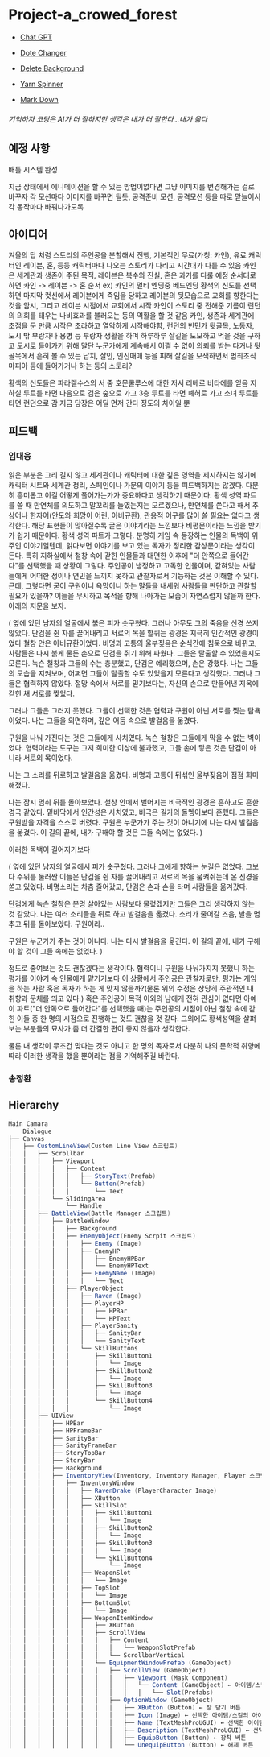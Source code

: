 # Project-a_crowed_forest

* [Chat GPT](https://chatgpt.com/gpts)

* [Dote Changer](https://giventofly.github.io/pixelit/#tryit)

* [Delete Background](https://www.adobe.com/kr/express/feature/image/remove-background)

* [Yarn Spinner](https://try.yarnspinner.dev/)

* [Mark Down](https://inpa.tistory.com/entry/MarkDown-%F0%9F%93%9A-%EB%A7%88%ED%81%AC%EB%8B%A4%EC%9A%B4-%EB%AC%B8%EB%B2%95-%F0%9F%92%AF-%EC%A0%95%EB%A6%AC)

###### 기억하자 코딩은 AI가 더 잘하지만 생각은 내가 더 잘한다...내가 옳다

예정 사항
-----------
배틀 시스템 완성

지금 상태에서 에니메이션을 할 수 있는 방법이없다면 그냥 이미지를 변경해가는 걸로 바꾸자 각 모션마다 이미지를 바꾸면 될듯, 공격준비 모션, 공격모션 등을 따로 맏늘어서 각 동작마다 바꿔나가도록

아이디어
-
겨울의 탑 처럼 스토리의 주인공을 분할해서 진행, 기본적인 무료(가칭: 카인), 유료 캐릭터인 레이븐, 혼, 등등 캐릭터마다 나오는 스토리가 다리고 시간대가 다를 수 있음
카인은 세계관과 생존이 주된 목적, 레이븐은 복수와 진실, 혼은 과거를 다룰 예정
순서대로  하면 카인 -> 레이븐 -> 혼 순서
ex)
카인의 멀티 엔딩중 베드엔딩 황색의 신도를 선택하면 마지막 컷신에서 레이븐에게 죽임을 당하고 레이븐의 뒷모습으로 교회를 향한다는 것을 암시, 그리고 레이븐 시점에서 교회에서 시작
카인이 스토리 중 전해준 기름이 런던의 의회를 태우는 나비효과를 불러오는 등의 역활을 할 것 같음
카인, 생존과 세계관에 초점을 둔 만큼 시작은 초라하고 열악하게 시작해야햠, 런던의 빈민가 뒷골목, 노동자, 도시 밖 부랑자나 용병 등
부랑자 생활을 하며 하루하루 살길을 도모하고 먹을 것을 구하고 도시로 들어가기 위해 말단 누군가에게 계속해서 어쩔 수 없이 의뢰를 받는 다거나
뒷골목에서 흔히 볼 수 있는 납치, 살인, 인신매매 등을 피해 살길을 모색하면서 범죄조직 마피아 등에 들어가거나 하는 등의 스토리?

황색의 신도들은 파라켈수스의 서 중 호문쿨루스에 대한 저서 리베르 비타에를 얻음 
지하실 루트를 타면 다음으로 검은 숲으로 가고 3층 루트를 타면 폐허로 가고 소녀 루트를 타면 런던으로 감
지금 당장은 어딜 먼저 간다 정도의 차이일 뿐


피드백
-
### 임대웅
읽은 부분은 그리 길지 않고 세계관이나 캐릭터에 대한 깊은 영역을 제시하지는 않기에 캐릭터 시트와 세계관 정리, 스페인이나 가문의 이야기 등을 피드백하지는 않겠다.
다분히 흥미롭고 이걸 어떻게 풀어가는가가 중요하다고 생각하기 때문이다.
황색 성역 파트를 쓸 때 만연체를 의도하고 말꼬리를 늘였는지는 모르겠으나, 만연체를 쓴다고 해서 추상어나 한자어(안도와 희망이 어린, 아비규환), 관용적 어구를 많이 쓸 필요는 없다고 생각한다.
해당 표현들이 많아질수록 글은 이야기라는 느낌보다 비평문이라는 느낌을 받기가 쉽기 때문이다. 
황색 성역 파트가 그렇다. 분명히 게임 속 등장하는 인물의 독백이 위주인 이야기일텐데,
읽다보면 이야기를 보고 있는 독자가 정리한 감상문이라는 생각이 든다.
특히 지하실에서 철창 속에 갇힌 인물들과 대면한 이후에 "더 안쪽으로 들어간다"를 선택했을 때 상황이 그렇다. 
주인공이 냉정하고 고독한 인물이며, 갇혀있는 사람들에게 어떠한 정이나 연민을 느끼지 못하고 관찰자로서 기능하는 것은 이해할 수 있다.
근데, 그렇다면 굳이 구원이니 욕망이니 하는 말들을 내세워 사람들을 판단하고 관찰할 필요가 있을까? 
이들을 무시하고 목적을 향해 나아가는 모습이 자연스럽지 않을까 한다. 아래의 지문을 보자.

( 옆에 있던 남자의 얼굴에서 붉은 피가 솟구쳤다. 그러나 아무도 그의 죽음을 신경 쓰지 않았다. 단검을 쥔 자를 끌어내리고 서로의 목을 할퀴는 광경은 지극히 인간적인 광경이었다
철창 안은 아비규환이었다.
비명과 고통의 울부짖음은 순식간에 침묵으로 바뀌고, 사람들은 다시 붉게 물든 손으로 단검을 쥐기 위해 싸웠다.
그들은 탈출할 수 있었을지도 모른다.
녹슨 철창과 그들의 수는 충분했고, 단검은 예리했으며, 손은 강했다.
나는 그들의 모습을 지켜보며, 어쩌면 그들이 탈출할 수도 있었을지 모른다고 생각했다. 그러나 그들은 협력하지 않았다. 절망 속에서 서로를 믿기보다는, 자신의 손으로 만들어낸 지옥에 갇힌 채 서로를 찢었다.

그러나 그들은 그러지 못했다.
그들이 선택한 것은 협력과 구원이 아닌 서로를 찢는 탐욕이었다.
나는 그들을 외면하며, 깊은 어둠 속으로 발걸음을 옮겼다.

구원을 나눠 가진다는 것은 그들에게 사치였다.
녹슨 철창은 그들에게 막을 수 없는 벽이었다.
협력이라는 도구는 그저 희미한 이상에 불과했고, 그들 손에 닿은 것은 단검이 아니라 서로의 목이었다.

나는 그 소리를 뒤로하고 발걸음을 옮겼다.
비명과 고통이 뒤섞인 울부짖음이 점점 희미해졌다.

나는 잠시 멈춰 뒤를 돌아보았다.
철창 안에서 벌어지는 비극적인 광경은 흔하고도 흔한 경극 같았다.
밑바닥에서 인간성은 사치였고, 비극은 길가의 돌멩이보다 흔했다.
그들은 구원받을 자격을 스스로 버렸다.
구원은 누군가가 주는 것이 아니기에 나는 다시 발걸음을 옮겼다.
이 길의 끝에, 내가 구해야 할 것은 그들 속에는 없었다. ) 

이러한 독백이 길어지기보다 

( 옆에 있던 남자의 얼굴에서 피가 솟구쳤다. 그러나 그에게 향하는 눈길은 없었다.
그보다 주위를 둘러싼 이들은 단검을 쥔 자를 끌어내리고 서로의 목을 움켜쥐는데 온 신경을 쏟고 있었다.
비명소리는 차츰 줄어갔고, 단검은 손과 손을 타며 사람들을 옮겨갔다.

단검에게 녹슨 철창은 분명 살아있는 사람보다 물렀겠지만 
그들은 그리 생각하지 않는 것 같았다.
나는 여러 소리들을 뒤로 하고 발걸음을 옮겼다.
소리가 줄어갈 즈음, 발을 멈추고 뒤를 돌아보았다.
구원이라..

구원은 누군가가 주는 것이 아니다.
나는 다시 발걸음을 옮긴다.
이 길의 끝에, 내가 구해야 할 것이 그들 속에는 없었다. )

정도로 줄여보는 것도 괜찮겠다는 생각이다. 협력이니 구원을 나눠가지지 못했니 하는 평가를 이야기 속 인물에게 맡기기보다 이 상황에서 주인공은 관찰자로만,
평가는 게임을 하는 사람 혹은 독자가 하는 게 맞지 않을까?(물론 위의 수정은 상당히 주관적인 내 취향과 문체를 띄고 있다.)
혹은 주인공이 목적 이외의 남에게 전혀 관심이 없다면 
아예 이 파트("더 안쪽으로 들어간다"를 선택했을 때)는 주인공의 시점이 아닌 철창 속에 갇힌 이들 중 한 명의 시점으로 진행하는 것도 괜찮을 것 같다.
그외에도 황색성역을 살펴보는 부분들의 묘사가 좀 더 간결한 편이 좋지 않을까 생각한다.

물론 내 생각이 무조건 맞다는 것도 아니고 한 명의 독자로서 다분히 나의 문학적 취향에 따라
이러한 생각을 했을 뿐이라는 점을 기억해주길 바란다.

### 송정환



Hierarchy
-
~~~C#
Main Camara
    Dialogue
├── Canvas
│   ├── CustomLineView(Custem Line View 스크립트)
│   │   ├── Scrollbar
│   │   │   ├── Viewport
│   │   │   │   ├── Content
│   │   │   │   │   ├── StoryText(Prefab)
│   │   │   │   │   └── Button(Prefab)
│   │   │   │   │       └── Text
│   │   │   └── SlidingArea
│   │   │       └── Handle
│   │   ├── BattleView(Battle Manager 스크립트)
│   │   │   ├── BattleWindow
│   │   │   │   ├── Background
│   │   │   │   ├── EnemyObject(Enemy Scrpit 스크립트)
│   │   │   │   │   ├── Enemy (Image)
│   │   │   │   │   ├── EnemyHP
│   │   │   │   │   │   ├── EnemyHPBar
│   │   │   │   │   │   └── EnemyHPText
│   │   │   │   │   ├── EnemyName (Image)
│   │   │   │   │   │   └── Text
│   │   │   │   ├── PlayerObject
│   │   │   │   │   ├── Raven (Image)
│   │   │   │   │   ├── PlayerHP
│   │   │   │   │   │   ├── HPBar
│   │   │   │   │   │   └── HPText
│   │   │   │   │   ├── PlayerSanity
│   │   │   │   │   │   ├── SanityBar
│   │   │   │   │   │   └── SanityText
│   │   │   │   │   └── SkillButtons
│   │   │   │   │       ├── SkillButton1
│   │   │   │   │       │   └── Image
│   │   │   │   │       ├── SkillButton2
│   │   │   │   │       │   └── Image
│   │   │   │   │       ├── SkillButton3
│   │   │   │   │       │   └── Image
│   │   │   │   │       └── SkillButton4
│   │   │   │   │           └── Image
│   │   ├── UIView
│   │   │   ├── HPBar
│   │   │   ├── HPFrameBar
│   │   │   ├── SanityBar
│   │   │   ├── SanityFrameBar
│   │   │   ├── StoryTopBar
│   │   │   ├── StoryBar
│   │   │   ├── Background
│   │   │   ├── InventoryView(Inventory, Inventory Manager, Player 스크립트)
│   │   │   │   ├── InventoryWindow
│   │   │   │   │   ├── RavenDrake (PlayerCharacter Image)
│   │   │   │   │   ├── XButton
│   │   │   │   │   ├── SkillSlot
│   │   │   │   │   │   ├── SkillButton1
│   │   │   │   │   │   │   └── Image
│   │   │   │   │   │   ├── SkillButton2
│   │   │   │   │   │   │   └── Image
│   │   │   │   │   │   ├── SkillButton3
│   │   │   │   │   │   │   └── Image
│   │   │   │   │   │   └── SkillButton4
│   │   │   │   │   │       └── Image
│   │   │   │   │   ├── WeaponSlot
│   │   │   │   │   │   └── Image
│   │   │   │   │   ├── TopSlot
│   │   │   │   │   │   └── Image
│   │   │   │   │   ├── BottomSlot
│   │   │   │   │   │   └── Image
│   │   │   │   │   ├── WeaponItemWindow
│   │   │   │   │   │   ├── XButton
│   │   │   │   │   │   ├── ScrollView
│   │   │   │   │   │   │   ├── Content
│   │   │   │   │   │   │   │   └── WeaponSlotPrefab
│   │   │   │   │   │   │   └── ScrollbarVertical
│   │   │   │   │   │   └── EquipmentWindowPrefab (GameObject)
│   │   │   │   │   │   │   ├── ScrollView (GameObject)
│   │   │   │   │   │   │   │   ├── Viewport (Mask Component)
│   │   │   │   │   │   │   │   │   └── Content (GameObject) ← 아이템/스킬 슬롯 프리팹이 동적으로 생성됨
│   │   │   │   │   │   │   │   │   │   └── Slot(Prefabs)
│   │   │   │   │   │   │   ├── OptionWindow (GameObject)
│   │   │   │   │   │   │   │   ├── XButton (Button) ← 창 닫기 버튼
│   │   │   │   │   │   │   │   ├── Icon (Image) ← 선택한 아이템/스킬의 아이콘
│   │   │   │   │   │   │   │   ├── Name (TextMeshProUGUI) ← 선택한 아이템/스킬의 이름
│   │   │   │   │   │   │   │   ├── Description (TextMeshProUGUI) ← 선택한 아이템/스킬의 설명
│   │   │   │   │   │   │   │   ├── EquipButton (Button) ← 장착 버튼
│   │   │   │   │   │   │   │   └── UnequipButton (Button) ← 해제 버튼
~~~

